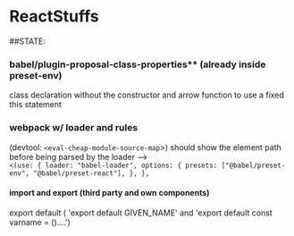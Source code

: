 # ReactStuffs
##STATE:
### babel/plugin-proposal-class-properties** (already inside preset-env)
   class declaration without the constructor and arrow function to use a fixed this statement 
### webpack w/ loader and rules
   (devtool: `<eval-cheap-module-source-map`>) should show the element path before being parsed by the loader --><br /> `<(use: {
                                                                                                                    loader: "babel-loader",
                                                                                                                    options: {
                                                                                                                      presets: ["@babel/preset-env", "@babel/preset-react"],
                                                                                                                    },
                                                                                                                  },`
#### import and export (third party and own components)
   export default  ( 'export default GIVEN_NAME' and 'export default const varname = ()....')
